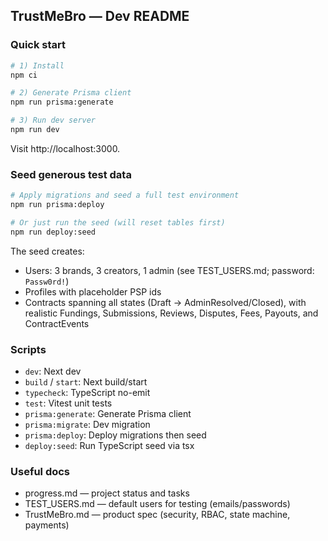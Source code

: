 ## TrustMeBro — Dev README

### Quick start

```bash
# 1) Install
npm ci

# 2) Generate Prisma client
npm run prisma:generate

# 3) Run dev server
npm run dev
```

Visit http://localhost:3000.

### Seed generous test data

```bash
# Apply migrations and seed a full test environment
npm run prisma:deploy

# Or just run the seed (will reset tables first)
npm run deploy:seed
```

The seed creates:
- Users: 3 brands, 3 creators, 1 admin (see TEST_USERS.md; password: `Passw0rd!`)
- Profiles with placeholder PSP ids
- Contracts spanning all states (Draft → AdminResolved/Closed), with realistic Fundings, Submissions, Reviews, Disputes, Fees, Payouts, and ContractEvents

### Scripts

- `dev`: Next dev
- `build` / `start`: Next build/start
- `typecheck`: TypeScript no-emit
- `test`: Vitest unit tests
- `prisma:generate`: Generate Prisma client
- `prisma:migrate`: Dev migration
- `prisma:deploy`: Deploy migrations then seed
- `deploy:seed`: Run TypeScript seed via tsx

### Useful docs

- progress.md — project status and tasks
- TEST_USERS.md — default users for testing (emails/passwords)
- TrustMeBro.md — product spec (security, RBAC, state machine, payments)
